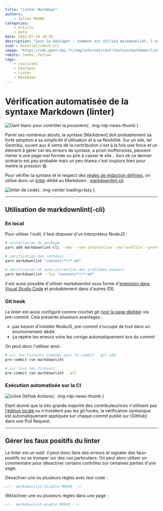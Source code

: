 ```yaml
---
title: "Linter Markdown"
authors:
    - Julien MOURA
categories:
    - article
    - meta
date: 2022-07-18 10:20
description: "Sous le GéoCapot : comment est utilisé markdownlint, l'outil de vérification de la syntaxe Markdown (linter) sur Geotribu."
icon : material/check-all
image: "https://cdn.geotribu.fr/img/internal/contribution/markdown/linter_code.webp"
robots: index, follow
tags:
    - coulisses
    - GéoCapot
    - linter
    - Markdown
---
```


# Vérification automatisée de la syntaxe Markdown (linter)

![Gant blanc pour contrôler la poussière](https://cdn.geotribu.fr/img/internal/contribution/markdown/gant_blanc_poussiere.webp "Gant blanc pour contrôler la poussière"){: .img-rdp-news-thumb }

Parmi ses nombreux atouts, la syntaxe [Markdown] doit probablement sa forte adoption à sa simplicité d'utilisation et à sa flexibilité. Sur un site, tel Geotribu, ouvert aux 4 vents de la contribution c'est à la fois une force et un élément à gérer car les erreurs de syntaxe, a priori inoffensives, peuvent mener à une page mal formée ou pire à casser le site... bon ok ce dernier scénario est peu probable mais un peu drama c'est toujours bien pour mettre la pression :smile:.

Pour vérifier la syntaxe et le respect des [règles de rédaction définies](/guides/markdown_quality/#regles), on utilise donc un [linter](https://fr.wikipedia.org/wiki/Wikip%C3%A9dia:Linter) dédié au Markdown : [markdownlint-cli](https://github.com/igorshubovych/markdownlint-cli).

![linter de code](https://cdn.geotribu.fr/img/internal/contribution/markdown/linter_code.webp "Un linter est littéralement un rouleau à poussière"){: .img-center loading=lazy }  

----

## Utilisation de markdownlint(-cli)

### En local

Pour utiliser l'outil, il faut disposer d'un interpréteur NodeJS :

```sh
# installation du package
yarn add markdownlint-cli --dev --non-interactive --no-lockfile --prefer-offline

# vérification des contenus
yarn markdownlint "content/**/*.md"

# vérification et auto-correction des problèmes mineurs
yarn markdownlint --fix "content/**/*.md"
```

Il est aussi possible d'utiliser markdownlint sous forme d'[extension dans Visual Studio Code](https://marketplace.visualstudio.com/items?itemName=DavidAnson.vscode-markdownlint) et probablement dans d'autres IDE.

### Git hook

Le linter est aussi configuré comme crochet git ([voir la page dédiée](/internal/git_hooks_precommit/)) via pre-commit. Cela présente plusieurs avantages :

- pas besoin d'installer NodeJS, pre-commit s'occupe de tout dans un environnement dédié
- ça repère les erreurs voire les corrige automatiquement lors du _commit_

On peut donc l'utiliser ainsi :

```sh
# sur les fichiers indexés pour le commit - git add
pre-commit run markdownlint

# sur tous les fichiers
pre-commit run markdownlint --all
```

### Exécution automatisée sur la CI

![icône GitHub Actions](https://cdn.geotribu.fr/img/logos-icones/divers/github_actions.png "GitHub Actions"){: .img-rdp-news-thumb }

Etant donné que la très grande majorité des contributeur/ices n'utilisent pas [l'édition locale](/edit/local_edition_setup/) ou n'installent pas les git hooks, la vérification syntaxique est automatiquement appliquée sur chaque _commit_ publié sur [GitHub] dans une Pull Request.

----

## Gérer les faux positifs du linter

Le linter est un outil. Il peut donc faire des erreurs et signaler des faux-positifs ou se tromper sur des cas particuliers. On peut alors utiliser un commentaire pour désactiver certains contrôles sur certaines parties d'une page.

Désactiver une ou plusieurs règles avec leur code :

```markdown
<!-- markdownlint-disable MD046 -->
```

(Ré)activer une ou plusieurs règles dans une page :

```markdown
<!-- markdownlint-enable MD046 -->
```
